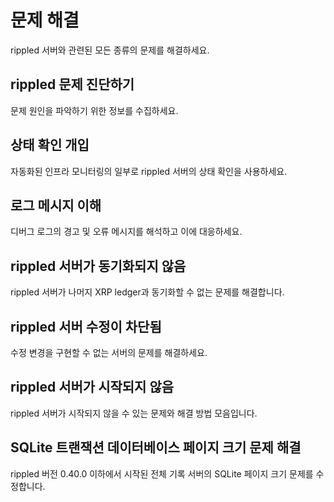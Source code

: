 # 문제 해결

rippled 서버와 관련된 모든 종류의 문제를 해결하세요.

## rippled 문제 진단하기

문제 원인을 파악하기 위한 정보를 수집하세요.

## 상태 확인 개입

자동화된 인프라 모니터링의 일부로 rippled 서버의 상태 확인을 사용하세요.

## 로그 메시지 이해

디버그 로그의 경고 및 오류 메시지를 해석하고 이에 대응하세요.

## rippled 서버가 동기화되지 않음

rippled 서버가 나머지 XRP ledger과 동기화할 수 없는 문제를 해결합니다.

## rippled 서버 수정이 차단됨

수정 변경을 구현할 수 없는 서버의 문제를 해결하세요.

## rippled 서버가 시작되지 않음

rippled 서버가 시작되지 않을 수 있는 문제와 해결 방법 모음입니다.

## SQLite 트랜잭션 데이터베이스 페이지 크기 문제 해결

rippled 버전 0.40.0 이하에서 시작된 전체 기록 서버의 SQLite 페이지 크기 문제를 수정합니다.
